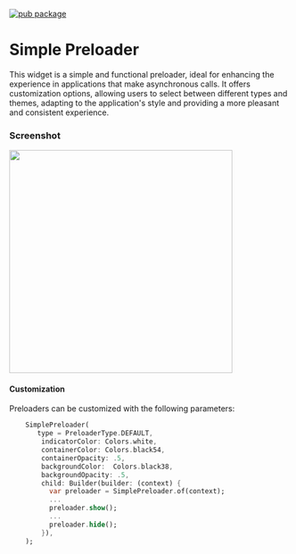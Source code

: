 [![pub package](https://img.shields.io/pub/v/simple_preloader.svg)](https://pub.dev/packages/simple_preloader)

# Simple Preloader

This widget is a simple and functional preloader, ideal for enhancing the experience in applications that make asynchronous calls. It offers customization options, allowing users to select between different types and themes, adapting to the application's style and providing a more pleasant and consistent experience.

### Screenshot

<img src="https://leonardopinho.com/singlepreloader/plugin_preloader_2.gif" height="400em" />

#### Customization
Preloaders can be customized with the following parameters:

```dart
    SimplePreloader(
       type = PreloaderType.DEFAULT,
        indicatorColor: Colors.white,
        containerColor: Colors.black54,
        containerOpacity: .5,
        backgroundColor:  Colors.black38,
        backgroundOpacity: .5,
        child: Builder(builder: (context) {
          var preloader = SimplePreloader.of(context);
          ...
          preloader.show();
          ...
          preloader.hide();
        }),
    );
```


